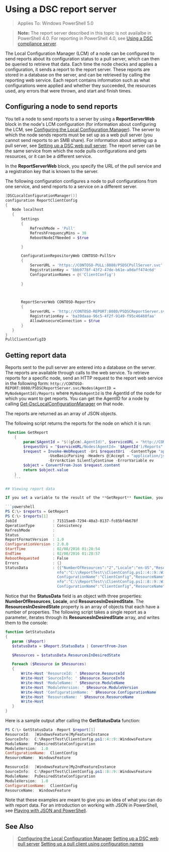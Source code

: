 # Using a DSC report server

> Applies To: Windows PowerShell 5.0

> **Note:** The report server described in this topic is not availalbe in PowerShell 4.0. For reporting in PowerShell 4.0, see [Using a DSC compliance server]().

The Local Configuration Manager (LCM) of a node can be configured to send reports about its configuration status to a pull server, which can then be queried to retrieve that data. Each time the node checks and applies
a configuration, it sends a report to the report server. These reports are stored in a database on the server, and can be retrieved by calling the reporting web service. Each report contains
information such as what configurations were applied and whether they succeeded, the resources used, any errors that were thrown, and start and finish times.

## Configuring a node to send reports

You tell a node to send reports to a server by using a **ReportServerWeb** block in the node's LCM configuration (for information about configuring the LCM,
 see [Configuring the Local Configuration Manager](metaConfig.md)). The server to which the node sends reports must be set up as a web pull server (you cannot send reports
 to an SMB share). For information about setting up a pull server, see [Setting up a DSC web pull server](pullServer.md). The report server can be the same service from which
 the node pulls configurations and gets resources, or it can be a different service.
 
 In the **ReportServerWeb** block, you specify the URL of the pull service
 and a registration key that is known to the server.
 
  The following configuration configures a node to pull configurations from one service, and send reports
 to a service on a different server. 
 
 ```powershell
[DSCLocalConfigurationManager()]
configuration ReportClientConfig
{
    Node localhost
    {
        Settings
        {
            RefreshMode = 'Pull'
            RefreshFrequencyMins = 30 
            RebootNodeIfNeeded = $true

        }

        ConfigurationRepositoryWeb CONTOSO-PullSrv
        {
            ServerURL = 'https://CONTOSO-PULL:8080/PSDSCPullServer.svc'
            RegistrationKey = 'bbb9778f-43f2-47de-b61e-a0daff474c6d'
            ConfigurationNames = @('ClientConfig')
            
        }

        

        ReportServerWeb CONTOSO-ReportSrv
        {
            ServerURL = 'http://CONTOSO-REPORT:8080/PSDSCReportServer.svc'
            RegistrationKey = 'ba39daaa-96c5-4f2f-9149-f95c46460faa'
            AllowUnsecureConnection = $true
        }
    }
}
PullClientConfigID
```

## Getting report data

Reports sent to the pull server are entered into a database on the server. The reports are available through calls to the web service. To retrieve reports for a specific node, 
send an HTTP request to the report web service in the following form:
`http://CONTOSO-REPORT:8080/PSDSCReportServer.svc/Nodes(AgentID = MyNodeAgentId)/Reports` 
where `MyNodeAgentId` is the AgentId of the node for which you want to get reports. You can get the AgentID for a node by calling [Get-DscLocalConfigurationManager](https://technet.microsoft.com/en-us/library/dn407378.aspx)
on that node.

The reports are returned as an array of JSON objects.

The following script returns the reports for the node on which it is run:

```powershell
 function GetReport
    {
        param($AgentId = "$((glcm).AgentId)", $serviceURL = "http://CONTOSO-REPORT:8080/PSDSCReportServer.svc")
        $requestUri = "$serviceURL/Nodes(AgentId= '$AgentId')/Reports"
        $request = Invoke-WebRequest -Uri $requestUri  -ContentType "application/json;odata=minimalmetadata;streaming=true;charset=utf-8" `
                   -UseBasicParsing -Headers @{Accept = "application/json";ProtocolVersion = "2.0"} `
                   -ErrorAction SilentlyContinue -ErrorVariable ev
        $object = ConvertFrom-Json $request.content
        return $object.value
    }
    ```
    
## Viewing report data

If you set a variable to the result of the **GetReport** function, you can view the individual fields in an element of the array that is returned:

```powershell
PS C:\> $reports = GetReport
PS C:\> $reports[1]
JobId                : 71515ae8-7294-40a3-8137-fc85bf4b678f
OperationType        : Consistency
RefreshMode          : 
Status               : 
ReportFormatVersion  : 1.0
ConfigurationVersion : 2.0.0
StartTime            : 02/08/2016 01:28:54
EndTime              : 02/08/2016 01:28:57
RebootRequested      : False
Errors               : {}
StatusData           : {{"NumberOfResources":"2","Locale":"en-US","ResourcesInDesiredState":[{"ResourceId":"[WindowsFeature]MyFeatureInstance","SourceI
                       nfo":"C:\\ReportTest\\ClientConfig.ps1::4::9::WindowsFeature","ModuleName":"PsDesiredStateConfiguration","ModuleVersion":"1.0","
                       ConfigurationName":"ClientConfig","ResourceName":"WindowsFeature"},{"ResourceId":"[WindowsFeature]My2ndFeatureInstance","SourceI
                       nfo":"C:\\ReportTest\\ClientConfig.ps1::8::9::WindowsFeature","ModuleName":"PsDesiredStateConfiguration","ModuleVersion":"1.0","
                       ConfigurationName":"ClientConfig","ResourceName":"WindowsFeature"}]}}
```

Notice that the **StatusData** field is an object with three properties: **NumberOfResources**, **Locale**, and **ResourcesInDesiredState**. The **ResourcesInDesiredState**
property is an array of objects that each have a number of properties. The following script takes a single report as a parameter, iterates through its **ResourcesInDesiredState**
array, and writes them to the console:
 
 ```powershell
 function GetStatusData
{
    param ($Report)
    $statusData = $Report.StatusData | ConvertFrom-Json

    $Resources = $statusData.ResourcesInDesiredState

    Foreach ($Resource in $Resources)
    {
        Write-Host 'ResourceId: ' $Resource.ResourceId
        Write-Host 'SourceInfo: ' $Resource.SourceInfo
        Write-Host 'ModuleName: ' $Resource.ModuleName
        Write-Host 'ModuleVersion: ' $Resource.ModuleVersion
        Write-Host 'ConfigurationName: ' $Resource.ConfigurationName
        Write-Host 'ResourceName: ' $Resource.ResourceName
        Write-Host
    }
}
```

Here is a sample output after calling the **GetStatusData** function:

```powershell
PS C:\> GetStatusData -Report $report[1]
ResourceId:  [WindowsFeature]MyFeatureInstance
SourceInfo:  C:\ReportTest\ClientConfig.ps1::4::9::WindowsFeature
ModuleName:  PsDesiredStateConfiguration
ModuleVersion:  1.0
ConfigurationName:  ClientConfig
ResourceName:  WindowsFeature

ResourceId:  [WindowsFeature]My2ndFeatureInstance
SourceInfo:  C:\ReportTest\ClientConfig.ps1::8::9::WindowsFeature
ModuleName:  PsDesiredStateConfiguration
ModuleVersion:  1.0
ConfigurationName:  ClientConfig
ResourceName:  WindowsFeature
```

Note that these examples are meant to give you an idea of what you can do with report data. For an introduction on working with JSON in PowerShell, see
[Playing with JSON and PowerShell](https://blogs.technet.microsoft.com/heyscriptingguy/2015/10/08/playing-with-json-and-powershell/).

## See Also
>[Configuring the Local Configuration Manager](megaConfig.md)
>[Setting up a DSC web pull server](pullServer.md)
>[Setting up a pull client using configuration names](pullClientConfigNames.md)


